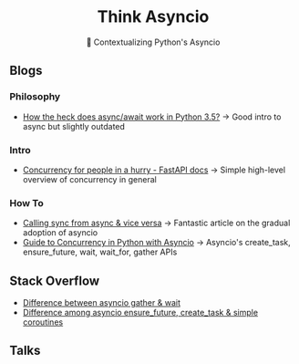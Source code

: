 <div align="center">
<h1>Think Asyncio</h1>
🌿 Contextualizing Python's Asyncio
</div>

## Blogs

### Philosophy
* [How the heck does async/await work in Python 3.5?](https://snarky.ca/how-the-heck-does-async-await-work-in-python-3-5/) -> Good intro to async but slightly outdated

### Intro
* [Concurrency for people in a hurry - FastAPI docs](https://fastapi.tiangolo.com/async/) -> Simple high-level overview of concurrency in general

### How To

- [Calling sync from async & vice versa](https://www.aeracode.org/2018/02/19/python-async-simplified/) -> Fantastic article on the gradual adoption of asyncio
- [Guide to Concurrency in Python with Asyncio](https://www.integralist.co.uk/posts/python-asyncio/#gather) -> Asyncio's create_task, ensure_future, wait, wait_for, gather APIs

## Stack Overflow

- [Difference between asyncio gather & wait](https://stackoverflow.com/questions/42231161/asyncio-gather-vs-asyncio-wait#:~:text=gather%20mainly%20focuses%20on%20gathering,just%20waits%20on%20the%20futures.)
- [Difference among asyncio ensure_future, create_task & simple coroutines](https://stackoverflow.com/questions/36342899/asyncio-ensure-future-vs-baseeventloop-create-task-vs-simple-coroutine#:~:text=ensure_future%20is%20a%20method%20to,implement%20this%20function%20different%20ways.)

## Talks
